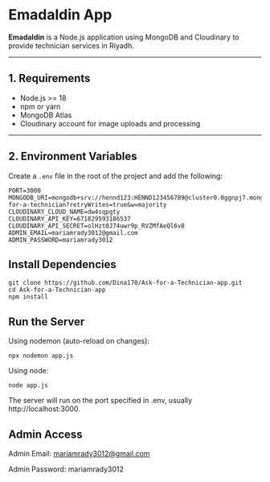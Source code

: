 # Emadaldin App

**Emadaldin** is a Node.js application using MongoDB and Cloudinary to provide technician services in Riyadh.

---

## 1. Requirements

- Node.js >= 18
- npm or yarn
- MongoDB Atlas 
- Cloudinary account for image uploads and processing

---

## 2. Environment Variables

Create a `.env` file in the root of the project and add the following:

```env
PORT=3000
MONGODB_URI=mongodb+srv://hennd123:HENND123456789@cluster0.0ggnpj7.mongodb.net/Ask-for-a-technician?retryWrites=true&w=majority
CLOUDINARY_CLOUD_NAME=dw4sqpgty
CLOUDINARY_API_KEY=671829593186537
CLOUDINARY_API_SECRET=olHzt0J74uwr9p_RVZMfAeQl6v8
ADMIN_EMAIL=mariamrady3012@gmail.com
ADMIN_PASSWORD=mariamrady3012
```

## Install Dependencies
```
git clone https://github.com/Dina170/Ask-for-a-Technician-app.git
cd Ask-for-a-Technician-app
npm install
```

## Run the Server

Using nodemon (auto-reload on changes):
```
npx nodemon app.js
```
Using node:
```
node app.js
```

The server will run on the port specified in .env, usually http://localhost:3000.


## Admin Access
Admin Email: mariamrady3012@gmail.com

Admin Password: mariamrady3012